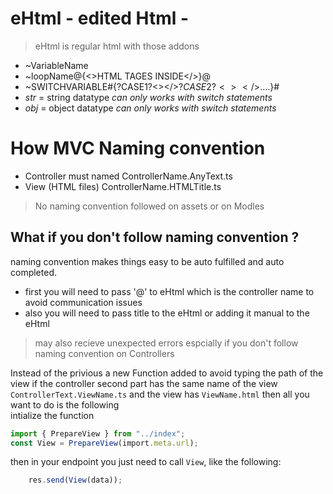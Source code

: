 # eHtml - edited Html -
>eHtml is regular html with those addons
- ~VariableName
- ~loopName@{<>HTML TAGES INSIDE</>}@
- ~SWITCHVARIABLE#{?CASE1?<></>$?CASE2?<></>$....}#
- $str$ = string datatype _can only works with switch statements_
- $obj$ = object datatype _can only works with switch statements_
# How MVC Naming convention
- Controller must named ControllerName.AnyText.ts
- View (HTML files) ControllerName.HTMLTitle.ts
> No naming convention followed on assets or on Modles
## What if you don't follow naming convention ?
naming convention makes things easy to be auto fulfilled and auto completed.
- first you will need to pass '@' to eHtml which is the controller name to avoid communication issues 
- also you will need to pass title to the eHtml or adding it manual to the eHtml
> may also recieve unexpected errors espcially if you don't follow naming convention on Controllers

Instead of the privious a new Function added to avoid typing the path of the view if the controller second part has the same name of the view
`ControllerText.ViewName.ts` and the view has `ViewName.html`
then all you want to do is the following  
intialize the function 
```ts
import { PrepareView } from "../index";
const View = PrepareView(import.meta.url);
```
then in your endpoint you just need to call `View`, like the following:  

```ts
    res.send(View(data));
```

